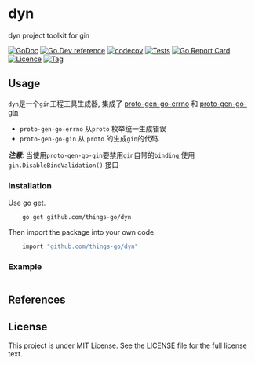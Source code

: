 # dyn
dyn project toolkit for gin 

[![GoDoc](https://godoc.org/github.com/things-go/dyn?status.svg)](https://godoc.org/github.com/things-go/dyn)
[![Go.Dev reference](https://img.shields.io/badge/go.dev-reference-blue?logo=go&logoColor=white)](https://pkg.go.dev/github.com/things-go/dyn?tab=doc)
[![codecov](https://codecov.io/gh/things-go/dyn/branch/main/graph/badge.svg)](https://codecov.io/gh/things-go/dyn)
[![Tests](https://github.com/things-go/dyn/actions/workflows/ci.yml/badge.svg)](https://github.com/things-go/dyn/actions/workflows/ci.yml)
[![Go Report Card](https://goreportcard.com/badge/github.com/things-go/dyn)](https://goreportcard.com/report/github.com/things-go/dyn)
[![Licence](https://img.shields.io/github/license/things-go/dyn)](https://raw.githubusercontent.com/things-go/dyn/main/LICENSE)
[![Tag](https://img.shields.io/github/v/tag/things-go/dyn)](https://github.com/things-go/dyn/tags)

## Usage

`dyn`是一个`gin`工程工具生成器, 集成了 [proto-gen-go-errno](cmd/proto-gen-go-errno) 和 [proto-gen-go-gin](cmd/proto-gen-go-gin)

- `proto-gen-go-errno` 从`proto` 枚举统一生成错误
- `proto-gen-go-gin` 从 `proto` 的生成`gin`的代码. 

***注意***: 当使用`proto-gen-go-gin`要禁用`gin`自带的`binding`,使用`gin.DisableBindValidation()` 接口

### Installation

Use go get.
```bash
    go get github.com/things-go/dyn
```

Then import the package into your own code.
```bash
    import "github.com/things-go/dyn"
```

### Example

[embedmd]:# (_examples/main.go go)
```go

```

## References

## License

This project is under MIT License. See the [LICENSE](LICENSE) file for the full license text.